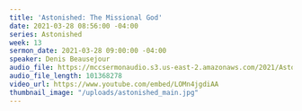 ```yaml
---
title: 'Astonished: The Missional God'
date: 2021-03-28 08:56:00 -04:00
series: Astonished
week: 13
sermon_date: 2021-03-28 09:00:00 -04:00
speaker: Denis Beausejour
audio_file: https://mccsermonaudio.s3.us-east-2.amazonaws.com/2021/Astonished+2021/Astonished+Week+13.mp3
audio_file_length: 101368278
video_url: https://www.youtube.com/embed/LOMn4jgdiAA
thumbnail_image: "/uploads/astonished_main.jpg"
---
```


